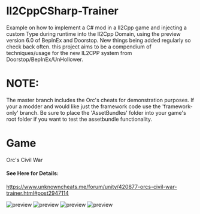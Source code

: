 # Il2CppCSharp-Trainer
Example on how to implement a C# mod in a Il2Cpp game and injecting a custom Type during runtime into the Il2Cpp Domain, using the preview version 6.0 of BepInEx and Doorstop. New things being added regularly so check back often. this project aims to be a compendium of techniques/usage for the new IL2CPP system from Doorstop/BepInEx/UnHollower.

# NOTE:
The master branch includes the Orc's cheats for demonstration purposes. If your a modder and would like just the framework code use the 'framework-only' branch. Be sure to place the 'AssetBundles' folder into your game's root folder if you want to test the assetbundle functionality.

# Game
Orc's Civil War

#### See Here for Details:
https://www.unknowncheats.me/forum/unity/420877-orcs-civil-war-trainer.html#post2947114

![preview](https://i.imgur.com/4vx0HYG.png)
![preview](https://i.imgur.com/7pASxHm.png)
![preview](https://i.imgur.com/1FibUIC.png)
![preview](https://i.imgur.com/URLUo9Y.png)
